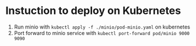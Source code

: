 # Instuction to deploy on Kubernetes
1. Run minio with `kubectl apply -f ./minio/pod-minio.yaml` on kubernetes
2. Port forward to minio service with `kubectl port-forward pod/minio 9000 9090`
